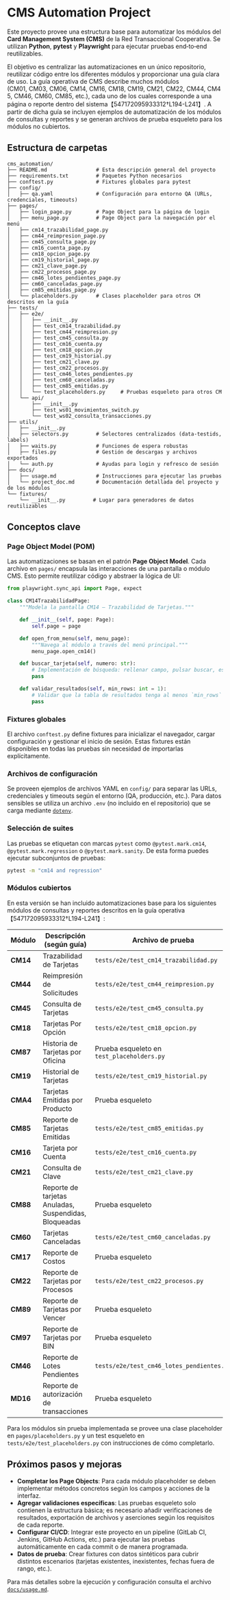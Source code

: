 # CMS Automation Project

Este proyecto provee una estructura base para automatizar los módulos del **Card Management System (CMS)** de la Red Transaccional Cooperativa. Se utilizan **Python**, **pytest** y **Playwright** para ejecutar pruebas end‑to‑end reutilizables.

El objetivo es centralizar las automatizaciones en un único repositorio, reutilizar código entre los diferentes módulos y proporcionar una guía clara de uso. La guía operativa de CMS describe muchos módulos (CM01, CM03, CM06, CM14, CM16, CM18, CM19, CM21, CM22, CM44, CM45, CM46, CM60, CM85, etc.), cada uno de los cuales corresponde a una página o reporte dentro del sistema【547172095933312†L194-L241】. A partir de dicha guía se incluyen ejemplos de automatización de los módulos de consultas y reportes y se generan archivos de prueba esqueleto para los módulos no cubiertos.

## Estructura de carpetas

```
cms_automation/
├── README.md                # Esta descripción general del proyecto
├── requirements.txt         # Paquetes Python necesarios
├── conftest.py              # Fixtures globales para pytest
├── config/
│   ├── qa.yaml              # Configuración para entorno QA (URLs, credenciales, timeouts)
├── pages/
│   ├── login_page.py        # Page Object para la página de login
│   ├── menu_page.py         # Page Object para la navegación por el menú
│   ├── cm14_trazabilidad_page.py
│   ├── cm44_reimpresion_page.py
│   ├── cm45_consulta_page.py
│   ├── cm16_cuenta_page.py
│   ├── cm18_opcion_page.py
│   ├── cm19_historial_page.py
│   ├── cm21_clave_page.py
│   ├── cm22_procesos_page.py
│   ├── cm46_lotes_pendientes_page.py
│   ├── cm60_canceladas_page.py
│   ├── cm85_emitidas_page.py
│   └── placeholders.py      # Clases placeholder para otros CM descritos en la guía
├── tests/
│   ├── e2e/
│   │   ├── __init__.py
│   │   ├── test_cm14_trazabilidad.py
│   │   ├── test_cm44_reimpresion.py
│   │   ├── test_cm45_consulta.py
│   │   ├── test_cm16_cuenta.py
│   │   ├── test_cm18_opcion.py
│   │   ├── test_cm19_historial.py
│   │   ├── test_cm21_clave.py
│   │   ├── test_cm22_procesos.py
│   │   ├── test_cm46_lotes_pendientes.py
│   │   ├── test_cm60_canceladas.py
│   │   ├── test_cm85_emitidas.py
│   │   └── test_placeholders.py     # Pruebas esqueleto para otros CM
│   └── api/
│       ├── __init__.py
│       ├── test_ws01_movimientos_switch.py
│       └── test_ws02_consulta_transacciones.py
├── utils/
│   ├── __init__.py
│   ├── selectors.py         # Selectores centralizados (data-testids, labels)
│   ├── waits.py             # Funciones de espera robustas
│   ├── files.py             # Gestión de descargas y archivos exportados
│   └── auth.py              # Ayudas para login y refresco de sesión
├── docs/
│   ├── usage.md             # Instrucciones para ejecutar las pruebas
│   └── project_doc.md       # Documentación detallada del proyecto y de los módulos
└── fixtures/
    └── __init__.py         # Lugar para generadores de datos reutilizables

```

## Conceptos clave

### Page Object Model (POM)

Las automatizaciones se basan en el patrón **Page Object Model**. Cada archivo en `pages/` encapsula las interacciones de una pantalla o módulo CMS. Esto permite reutilizar código y abstraer la lógica de UI:

```python
from playwright.sync_api import Page, expect

class CM14TrazabilidadPage:
    """Modela la pantalla CM14 – Trazabilidad de Tarjetas."""

    def __init__(self, page: Page):
        self.page = page

    def open_from_menu(self, menu_page):
        """Navega al módulo a través del menú principal."""
        menu_page.open_cm14()

    def buscar_tarjeta(self, numero: str):
        # Implementación de búsqueda: rellenar campo, pulsar buscar, esperar tabla
        pass

    def validar_resultados(self, min_rows: int = 1):
        # Validar que la tabla de resultados tenga al menos `min_rows` filas
        pass
```

### Fixtures globales

El archivo `conftest.py` define fixtures para inicializar el navegador, cargar configuración y gestionar el inicio de sesión. Estas fixtures están disponibles en todas las pruebas sin necesidad de importarlas explícitamente.

### Archivos de configuración

Se proveen ejemplos de archivos YAML en `config/` para separar las URLs, credenciales y timeouts según el entorno (QA, producción, etc.). Para datos sensibles se utiliza un archivo `.env` (no incluido en el repositorio) que se carga mediante [`dotenv`](https://github.com/theskumar/python-dotenv).

### Selección de suites

Las pruebas se etiquetan con marcas `pytest` como `@pytest.mark.cm14`, `@pytest.mark.regression` o `@pytest.mark.sanity`. De esta forma puedes ejecutar subconjuntos de pruebas:

```bash
pytest -m "cm14 and regression"
```

### Módulos cubiertos

En esta versión se han incluido automatizaciones base para los siguientes módulos de consultas y reportes descritos en la guía operativa【547172095933312†L194-L241】:

| Módulo | Descripción (según guía) | Archivo de prueba |
|-------|---------------------------|-------------------|
| **CM14** | Trazabilidad de Tarjetas | `tests/e2e/test_cm14_trazabilidad.py` |
| **CM44** | Reimpresión de Solicitudes | `tests/e2e/test_cm44_reimpresion.py` |
| **CM45** | Consulta de Tarjetas | `tests/e2e/test_cm45_consulta.py` |
| **CM18** | Tarjetas Por Opción | `tests/e2e/test_cm18_opcion.py` |
| **CM87** | Historia de Tarjetas por Oficina | Prueba esqueleto en `test_placeholders.py` |
| **CM19** | Historial de Tarjetas | `tests/e2e/test_cm19_historial.py` |
| **CMA4** | Tarjetas Emitidas por Producto | Prueba esqueleto |
| **CM85** | Reporte de Tarjetas Emitidas | `tests/e2e/test_cm85_emitidas.py` |
| **CM16** | Tarjeta por Cuenta | `tests/e2e/test_cm16_cuenta.py` |
| **CM21** | Consulta de Clave | `tests/e2e/test_cm21_clave.py` |
| **CM88** | Reporte de tarjetas Anuladas, Suspendidas, Bloqueadas | Prueba esqueleto |
| **CM60** | Tarjetas Canceladas | `tests/e2e/test_cm60_canceladas.py` |
| **CM17** | Reporte de Costos | Prueba esqueleto |
| **CM22** | Reporte de Tarjetas por Procesos | `tests/e2e/test_cm22_procesos.py` |
| **CM89** | Reporte de Tarjetas por Vencer | Prueba esqueleto |
| **CM97** | Reporte de Tarjetas por BIN | Prueba esqueleto |
| **CM46** | Reporte de Lotes Pendientes | `tests/e2e/test_cm46_lotes_pendientes.py` |
| **MD16** | Reporte de autorización de transacciones | Prueba esqueleto |

Para los módulos sin prueba implementada se provee una clase placeholder en `pages/placeholders.py` y un test esqueleto en `tests/e2e/test_placeholders.py` con instrucciones de cómo completarlo.

## Próximos pasos y mejoras

* **Completar los Page Objects**: Para cada módulo placeholder se deben implementar métodos concretos según los campos y acciones de la interfaz.
* **Agregar validaciones específicas**: Las pruebas esqueleto solo contienen la estructura básica; es necesario añadir verificaciones de resultados, exportación de archivos y aserciones según los requisitos de cada reporte.
* **Configurar CI/CD**: Integrar este proyecto en un pipeline (GitLab CI, Jenkins, GitHub Actions, etc.) para ejecutar las pruebas automáticamente en cada commit o de manera programada.
* **Datos de prueba**: Crear fixtures con datos sintéticos para cubrir distintos escenarios (tarjetas existentes, inexistentes, fechas fuera de rango, etc.).

Para más detalles sobre la ejecución y configuración consulta el archivo [`docs/usage.md`](docs/usage.md).